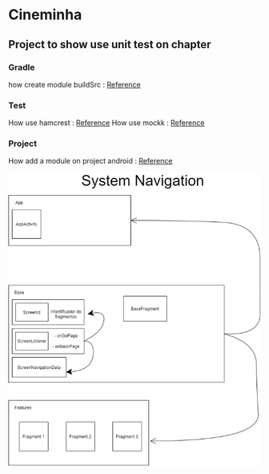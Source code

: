 # Cineminha
## Project to show use unit test on chapter

### Gradle
how create module buildSrc : [Reference](https://docs.gradle.org/current/userguide/organizing_gradle_projects.html#sec:build_sources)

### Test
How use hamcrest : [Reference](http://hamcrest.org/JavaHamcrest/tutorial)
How use mockk : [Reference](https://mockk.io/)

### Project
How add a module on project android : [Reference](https://developer.android.com/studio/projects/add-app-module?hl=pt-br)


<img src="/doc/media/system_navigation.png" alt="ARC"/>
